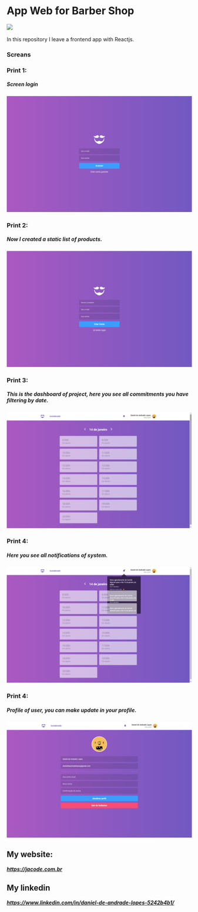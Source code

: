 # App Web for Barber Shop

![](https://lh3.googleusercontent.com/a-/AAuE7mBJIVJE8a3rkWTnNtJwgXnhE9SvyyFvAaD578QrRQ=s120-p-rw-no)

In this repository I leave a frontend app with Reactjs.

### Screans

### Print 1:

##### Screen login

![](https://raw.githubusercontent.com/danieldeandradelopes/AppBarberReactjs/master/prints/1.png)

### Print 2:

##### Now I created a static list of products.

![](https://raw.githubusercontent.com/danieldeandradelopes/AppBarberReactjs/master/prints/2.png)

### Print 3:

##### This is the dashboard of project, here you see all commitments you have filtering by date.

![](https://raw.githubusercontent.com/danieldeandradelopes/AppBarberReactjs/master/prints/3.png)

### Print 4:

##### Here you see all notifications of system.

![](https://raw.githubusercontent.com/danieldeandradelopes/AppBarberReactjs/master/prints/5.png)

### Print 4:

##### Profile of user, you can make update in your profile.

![](https://raw.githubusercontent.com/danieldeandradelopes/AppBarberReactjs/master/prints/4.png)

## My website:

##### https://jacode.com.br

## My linkedin

##### https://www.linkedin.com/in/daniel-de-andrade-lopes-5242b4b1/
